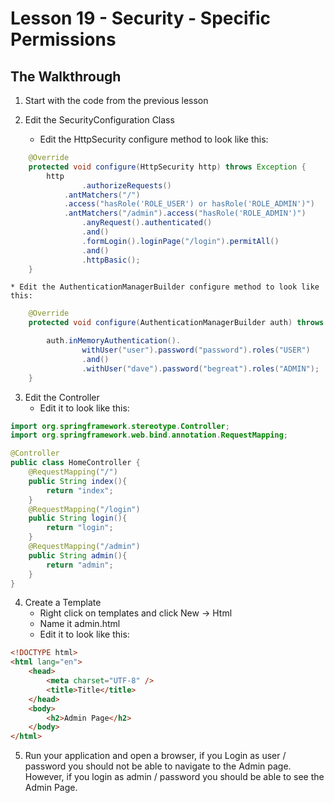 # Lesson 19 - Security - Specific Permissions 
## The Walkthrough 

1. Start with the code from the previous lesson

2. Edit the SecurityConfiguration Class 
	  * Edit the HttpSecurity configure method to look like this: 
```java
    @Override
    protected void configure(HttpSecurity http) throws Exception {
        http
                .authorizeRequests()
			.antMatchers("/")
			.access("hasRole('ROLE_USER') or hasRole('ROLE_ADMIN')")
			.antMatchers("/admin").access("hasRole('ROLE_ADMIN')")
                .anyRequest().authenticated()
                .and()
                .formLogin().loginPage("/login").permitAll()
                .and()
                .httpBasic();
    }
```

    * Edit the AuthenticationManagerBuilder configure method to look like this:
```java
    @Override
    protected void configure(AuthenticationManagerBuilder auth) throws Exception {

        auth.inMemoryAuthentication().
                withUser("user").password("password").roles("USER")
                .and()
                .withUser("dave").password("begreat").roles("ADMIN");
    }
```

3. Edit the Controller 
	* Edit it to look like this: 
```java
import org.springframework.stereotype.Controller;
import org.springframework.web.bind.annotation.RequestMapping;

@Controller
public class HomeController {
    @RequestMapping("/")
    public String index(){
        return "index";
    }
    @RequestMapping("/login")
    public String login(){
        return "login";
    }
    @RequestMapping("/admin")
    public String admin(){
        return "admin";
    }
}
```

4. Create a Template 
  	* Right click on templates and click New -> Html 
	* Name it admin.html 
	* Edit it to look like this: 
```html
<!DOCTYPE html>
<html lang="en">
    <head>
        <meta charset="UTF-8" />
        <title>Title</title>
    </head>
    <body>
        <h2>Admin Page</h2>
    </body>
</html>
```

5. Run your application and open a browser, if you Login as user / password you should not be able to navigate to the Admin page. However, if you login as admin / password you should be able to see the Admin Page.
